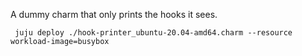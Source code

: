 A dummy charm that only prints the hooks it sees.

```shell
 juju deploy ./hook-printer_ubuntu-20.04-amd64.charm --resource workload-image=busybox
 ```